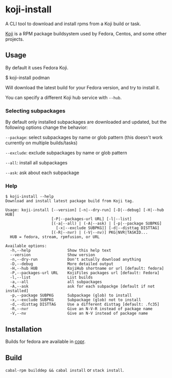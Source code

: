 # koji-install

A CLI tool to download and install rpms from a Koji build or task.

[Koji](https://pagure.io/koji/) is a RPM package buildsystem used by
Fedora, Centos, and some other projects.

## Usage

By default it uses Fedora Koji.

$ koji-install podman

Will download the latest build for your Fedora version,
and try to install it.

You can specify a different Koji hub service with `--hub`.

### Selecting subpackages

By default only installed subpackages are downloaded and updated,
but the following options change the behavior:

`--package`: select subpackages by name or glob pattern (this doesn't work currently on multiple builds/tasks)

`--exclude`: exclude subpackages by name or glob pattern

`--all`: install all subpackages

`--ask`: ask about each subpackage

### Help
```shellsession
$ koji-install --help
Download and install latest package build from Koji tag.

Usage: koji-install [--version] [-n|--dry-run] [-D|--debug] [-H|--hub HUB]
                    [-P|--packages-url URL] [-l|--list]
                    [(-a|--all) | (-A|--ask) | [-p|--package SUBPKG]
                      [-x|--exclude SUBPKG]] [-d|--disttag DISTTAG]
                    [(-R|--nvr) | (-V|--nv)] PKG|NVR|TASKID...
  HUB = fedora, stream, rpmfusion, or URL

Available options:
  -h,--help                Show this help text
  --version                Show version
  -n,--dry-run             Don't actually download anything
  -D,--debug               More detailed output
  -H,--hub HUB             KojiHub shortname or url [default: fedora]
  -P,--packages-url URL    KojiFiles packages url [default: Fedora]
  -l,--list                List builds
  -a,--all                 all subpackages
  -A,--ask                 ask for each subpackge [default if not installed]
  -p,--package SUBPKG      Subpackage (glob) to install
  -x,--exclude SUBPKG      Subpackage (glob) not to install
  -d,--disttag DISTTAG     Use a different disttag [default: .fc35]
  -R,--nvr                 Give an N-V-R instead of package name
  -V,--nv                  Give an N-V instead of package name
```

## Installation
Builds for fedora are available in [copr](https://copr.fedorainfracloud.org/coprs/petersen/koji-tools/monitor/detailed).

## Build
`cabal-rpm builddep && cabal install` or `stack install`.
